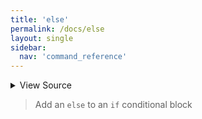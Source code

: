 ```yaml
---
title: 'else'
permalink: /docs/else
layout: single
sidebar:
  nav: 'command_reference'
---
```




<details>
  <summary>View Source</summary>

{% highlight sh %}

!fn --shellpen-private contexts writeNullIfEmpty
!fn --shellpen-private contexts pop
!fn --shellpen-private writeDSL writeln "else"
!fn --shellpen-private contexts push "fi"
{% endhighlight %}

</details>



> Add an `else` to an `if` conditional block







